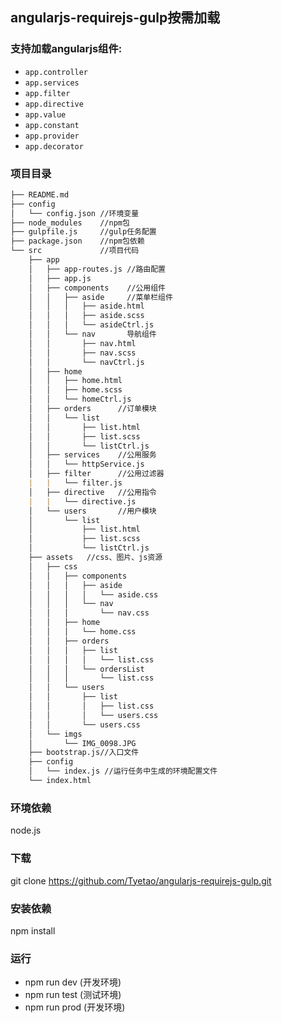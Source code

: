 ## angularjs-requirejs-gulp按需加载
### 支持加载angularjs组件:
* `app.controller`
* `app.services`
* `app.filter`
* `app.directive`
* `app.value`
* `app.constant`
* `app.provider`
* `app.decorator`
### 项目目录

```markdown
├── README.md
├── config
│   └── config.json //环境变量
├── node_modules    //npm包
├── gulpfile.js     //gulp任务配置
├── package.json    //npm包依赖
└── src             //项目代码
    ├── app
    │   ├── app-routes.js //路由配置
    │   ├── app.js
    │   ├── components    //公用组件
    │   │   ├── aside     //菜单栏组件  
    │   │   │   ├── aside.html
    │   │   │   ├── aside.scss
    │   │   │   └── asideCtrl.js
    │   │   └── nav       导航组件  
    │   │       ├── nav.html
    │   │       ├── nav.scss
    │   │       └── navCtrl.js
    │   ├── home
    │   │   ├── home.html
    │   │   ├── home.scss
    │   │   └── homeCtrl.js
    │   ├── orders      //订单模块
    │   │   └── list
    │   │       ├── list.html
    │   │       ├── list.scss
    │   │       └── listCtrl.js
    │   ├── services    //公用服务
    │   │   └── httpService.js
    │   ├── filter      //公用过滤器
    |   |   └── filter.js
    │   ├── directive   //公用指令
    |   |   └── directive.js
    │   └── users       //用户模块
    │       └── list
    │           ├── list.html
    │           ├── list.scss
    │           └── listCtrl.js
    ├── assets   //css、图片、js资源
    │   ├── css
    │   │   ├── components
    │   │   │   ├── aside
    │   │   │   │   └── aside.css
    │   │   │   └── nav
    │   │   │       └── nav.css
    │   │   ├── home
    │   │   │   └── home.css
    │   │   ├── orders
    │   │   │   ├── list
    │   │   │   │   └── list.css
    │   │   │   └── ordersList
    │   │   │       └── list.css
    │   │   └── users
    │   │       ├── list
    │   │       │   ├── list.css
    │   │       │   └── users.css
    │   │       └── users.css
    │   └── imgs
    │       └── IMG_0098.JPG
    ├── bootstrap.js//入口文件
    ├── config
    │   └── index.js //运行任务中生成的环境配置文件
    └── index.html
```
### 环境依赖
node.js
### 下载

git clone https://github.com/Tyetao/angularjs-requirejs-gulp.git

### 安装依赖

npm install

### 运行

* npm run dev (开发环境) 
* npm run test (测试环境) 
* npm run prod (开发环境) 